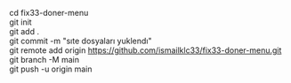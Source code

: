 cd fix33-doner-menu           
git init                     
git add .                     
git commit -m "sıte dosyaları yuklendı"  
git remote add origin https://github.com/ismailklc33/fix33-doner-menu.git  
git branch -M main           
git push -u origin main      

